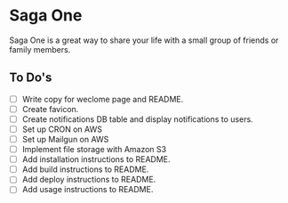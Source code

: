 # Saga One

Saga One is a great way to share your life with a small group of friends or family members.


## To Do's
- [ ] Write copy for weclome page and README.
- [ ] Create favicon.
- [ ] Create notifications DB table and display notifications to users.
- [ ] Set up CRON on AWS
- [ ] Set up Mailgun on AWS
- [ ] Implement file storage with Amazon S3
- [ ] Add installation instructions to README.
- [ ] Add build instructions to README.
- [ ] Add deploy instructions to README.
- [ ] Add usage instructions to README.
